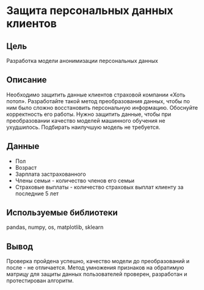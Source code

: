 # Защита персональных данных клиентов
## Цель
Разработка модели анонимизации персональных данных
## Описание
Необходимо защитить данные клиентов страховой компании «Хоть потоп». Разработайте такой метод преобразования данных, чтобы по ним было сложно восстановить персональную информацию. Обоснуйте корректность его работы. Нужно защитить данные, чтобы при преобразовании качество моделей машинного обучения не ухудшилось. Подбирать наилучшую модель не требуется.
  
## Данные
- Пол
- Возраст
- Зарплата застрахованного
- Члены семьи - количество членов его семьи
- Страховые выплаты - количество страховых выплат клиенту за последние 5 лет
  
  
## Используемые библиотеки
pandas, numpy, os, matplotlib, sklearn
  
## Вывод 
Проверка пройдена успешно, качество модели до преобразований и после - не отличается. Метод умножения признаков на обратимую матрицу для защиты данных пользователей проверен, разработан и протестирован алгоритм.
